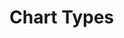 ﻿<!--
|metadata|
{
    "fileName": "categorychart-chart-types",
    "controlName": "igCategoryChart",
    "tags": ["API", "CategoryChart", "Axes"]
}
|metadata|
-->

# Chart Types

